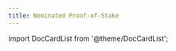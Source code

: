 ```yaml
---
title: Nominated Proof-of-Stake
---
```


import DocCardList from '@theme/DocCardList';

<DocCardList />
